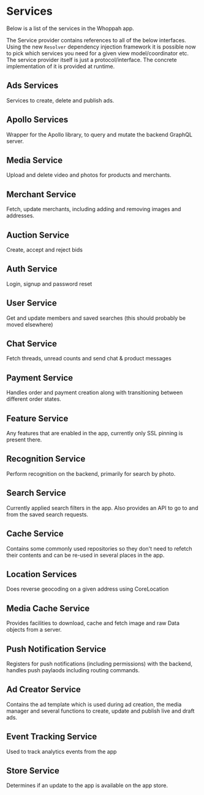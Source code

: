 # Services

Below is a list of the services in the Whoppah app.

The Service provider contains references to all of the below interfaces. Using the new `Resolver` dependency injection framework it is possible now to pick which services you need for a given view model/coordinator etc.
The service provider itself is just a protocol/interface. The concrete implementation of it is provided at runtime.

## Ads Services

Services to create, delete and publish ads.

## Apollo Services

Wrapper for the Apollo library, to query and mutate the backend GraphQL server.

## Media Service

Upload and delete video and photos for products and merchants.

## Merchant Service

Fetch, update merchants, including adding and removing images and addresses.

## Auction Service

Create, accept and reject bids

## Auth Service

Login, signup and password reset

## User Service

Get and update members and saved searches (this should probably be moved elsewhere)

## Chat Service

Fetch threads, unread counts and send chat & product messages

## Payment Service

Handles order and payment creation along with transitioning between different order states.

## Feature Service

Any features that are enabled in the app, currently only SSL pinning is present there.

## Recognition Service

Perform recognition on the backend, primarily for search by photo.

## Search Service

Currently applied search filters in the app. Also provides an API to go to and from the saved search requests.

## Cache Service

Contains some commonly used repositories so they don't need to refetch their contents and can be re-used in several places in the app.

## Location Services

Does reverse geocoding on a given address using CoreLocation

## Media Cache Service

Provides facilities to download, cache and fetch image and raw Data objects from a server.

## Push Notification Service

Registers for push notifications (including permissions) with the backend, handles push paylaods including routing commands.

## Ad Creator Service

Contains the ad template which is used during ad creation, the media manager and several functions to create, update and publish live and draft ads.

## Event Tracking Service

Used to track analytics events from the app

## Store Service

Determines if an update to the app is available on the app store.